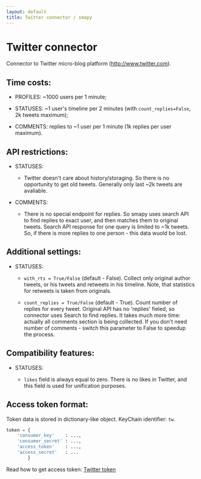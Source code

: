 ```yaml
---
layout: default
title: Twitter connector / smapy
---
```


# Twitter connector

Connector to Twitter micro-blog platform (http://www.twitter.com).

## Time costs:

* PROFILES: ~1000 users per 1 minute;

* STATUSES: ~1 user's timeline per 2 minutes (with `count_replies=False`, 2k tweets maximum);

* COMMENTS: replies to ~1 user per 1 minute (1k replies per user maximum).

## API restrictions:

* STATUSES:

    - Twitter doesn't care about history/storaging. So there is no opportunity to get old tweets. Generally only last ~2k tweets are avaliable.
    
* COMMENTS:

    - There is no special endpoint for replies. So smapy uses search API to find replies to exact user, and then matches them to original tweets. Search API response for one query is limited to ~1k tweets. So, if there is more replies to one person - this data wuold be lost.

## Additional settings:

* STATUSES:

    - `with_rts = True/False` (default - False). Collect only original author tweets, or his tweets and retweets in his timeline. Note, that statistics for retweets is taken from originals.
    
    - `count_replies = True/False` (default - True). Count number of replies for every tweet. Original API has no 'replies' fieled, so connector uses Search to find replies. It takes much more time: actually all comments section is being collected. If you don't need number of comments - switch this parameter to False to speedup the process.

## Compatibility features:

* STATUSES:

    - `likes` field is always equal to zero. There is no likes in Twitter, and this field is used for unification purposes.

## Access token format:

Token data is stored in dictionary-like object. KeyChain identifier: `tw`.

```python
token = {
    'consumer_key'    : ...,
    'consumer_secret' : ...,
    'access_token'    : ...,
    'access_secret'   : ...
        }
```

Read how to get access token: [Twitter token](/smapy/docs/twitter_token/)